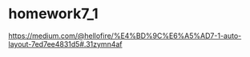 # homework7_1

https://medium.com/@hellofire/%E4%BD%9C%E6%A5%AD7-1-auto-layout-7ed7ee4831d5#.31zymn4af

